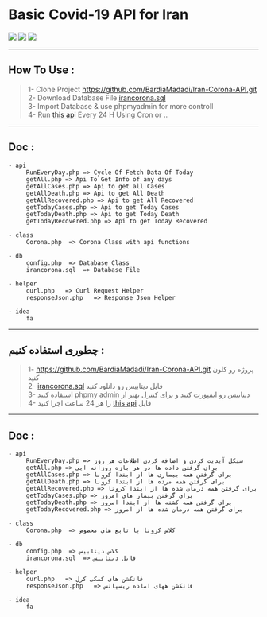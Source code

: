 # Basic Covid-19 API for Iran
![](https://img.shields.io/github/stars/BardiaMadadi/Iran-Corona-API.svg)
![](https://img.shields.io/github/forks/BardiaMadadi/Iran-Corona-API.svg)
![](https://img.shields.io/github/issues/BardiaMadadi/Iran-Corona-API.svg)


---------

## How To Use :
> 1- Clone Project https://github.com/BardiaMadadi/Iran-Corona-API.git
> <br/>
> 2- Download Database File [irancorona.sql](http://https://github.com/BardiaMadadi/Iran-Corona-API/blob/main/db/irancorona.sql "irancorona.sql")
> <br/>
> 3- Import Database & use phpmyadmin for more controll
> <br/>
> 4- Run [this api](httphttps://github.com/BardiaMadadi/Iran-Corona-API/blob/main/api/RunEveryDay.php:// "this api") Every 24 H Using Cron or ..
> <br/>
-----

## Doc :
    - api
    	 RunEveryDay.php => Cycle Of Fetch Data Of Today
    	 getAll.php => Api To Get Info of any days
    	 getAllCases.php => Api to get all Cases
    	 getAllDeath.php => Api to get All Death
    	 getAllRecovered.php => Api to get All Recovered 
    	 getTodayCases.php => Api to get Today Cases
    	 getTodayDeath.php => Api to get Today Death
    	 getTodayRecovered.php => Api to get Today Recovered
    
    - class
    	 Corona.php  => Corona Class with api functions 
    
    - db
    	 config.php  => Database Class
    	 irancorona.sql  => Database File
    
    - helper
    	 curl.php   => Curl Request Helper
    	 responseJson.php   => Response Json Helper
    
    - idea
    	 fa





---------

## چطوری استفاده کنیم :
> 1-  https://github.com/BardiaMadadi/Iran-Corona-API.git پروژه رو کلون کنید
> <br/>
> 2-  [irancorona.sql](http://https://github.com/BardiaMadadi/Iran-Corona-API/blob/main/db/irancorona.sql "irancorona.sql") فایل دیتابیس رو دانلود کنید 
> <br/>
> 3- استفاده کنید phpmy admin دیتابیس رو ایمپورت کنید و برای کنترل بهتر از
> <br/>
> 4- را هر 24 ساعت اجرا کنید [this api](httphttps://github.com/BardiaMadadi/Iran-Corona-API/blob/main/api/RunEveryDay.php:// "this api") فایل
> <br/>
-----

## Doc :
    - api
    	 RunEveryDay.php => سیکل آپدیت کردن و اضافه کردن اطلاعات هر روز
    	 getAll.php => برای گرفتن داده ها در هر بازه روزانه ایی
    	 getAllCases.php => برای گرفتن همه بیماری ها از ابتدا کرونا
    	 getAllDeath.php => برای گرفتن همه مرده ها از ابتدا کرونا
    	 getAllRecovered.php => برای گرفتن همه درمان شده ها از ابتدا کرونا
    	 getTodayCases.php => برای گرفتن بیمار های امروز
    	 getTodayDeath.php => برای گرفتن همه کشته ها از ابتدا امروز
    	 getTodayRecovered.php => برای گرفتن همه درمان شده ها از امروز
    
    - class
    	 Corona.php  => کلاس کرونا با تابع های مخصوص
    
    - db
    	 config.php  => کلاس دیتابیس
    	 irancorona.sql  => فایل دیتابیس
    
    - helper
    	 curl.php   => فانکشن های کمکی کرل
    	 responseJson.php   => فانکشن ههای اماده ریسپانس
    
    - idea
    	 fa

